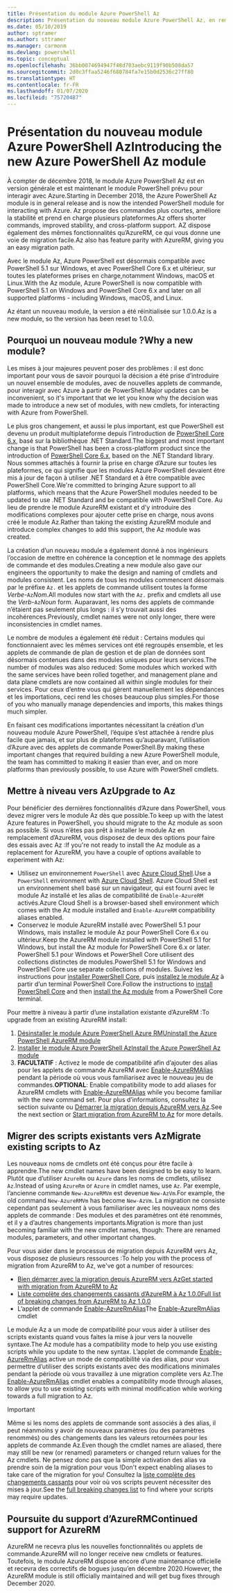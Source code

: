 ```yaml
---
title: Présentation du module Azure PowerShell Az
description: Présentation du nouveau module Azure PowerShell Az, en remplacement du module AzureRM.
ms.date: 05/10/2019
author: sptramer
ms.author: sttramer
ms.manager: carmonm
ms.devlang: powershell
ms.topic: conceptual
ms.openlocfilehash: 36bb0074694947f48d703aebc9119f90b508da57
ms.sourcegitcommit: 2d0c3ffaa5246f680784fa7e15b0d2536c27ff80
ms.translationtype: HT
ms.contentlocale: fr-FR
ms.lasthandoff: 01/07/2020
ms.locfileid: "75720487"
---
```

# <a name="introducing-the-new-azure-powershell-az-module"></a><span data-ttu-id="7b47b-103">Présentation du nouveau module Azure PowerShell Az</span><span class="sxs-lookup"><span data-stu-id="7b47b-103">Introducing the new Azure PowerShell Az module</span></span>

<span data-ttu-id="7b47b-104">À compter de décembre 2018, le module Azure PowerShell Az est en version générale et est maintenant le module PowerShell prévu pour interagir avec Azure.</span><span class="sxs-lookup"><span data-stu-id="7b47b-104">Starting in December 2018, the Azure PowerShell Az module is in general release and is now the intended PowerShell module for interacting with Azure.</span></span> <span data-ttu-id="7b47b-105">Az propose des commandes plus courtes, améliore la stabilité et prend en charge plusieurs plateformes.</span><span class="sxs-lookup"><span data-stu-id="7b47b-105">Az offers shorter commands, improved stability, and cross-platform support.</span></span> <span data-ttu-id="7b47b-106">AZ dispose également des mêmes fonctionnalités qu’AzureRM, ce qui vous donne une voie de migration facile.</span><span class="sxs-lookup"><span data-stu-id="7b47b-106">Az also has feature parity with AzureRM, giving you an easy migration path.</span></span>

<span data-ttu-id="7b47b-107">Avec le module Az, Azure PowerShell est désormais compatible avec PowerShell 5.1 sur Windows, et avec PowerShell Core 6.x et ultérieur, sur toutes les plateformes prises en charge,notamment Windows, macOS et Linux.</span><span class="sxs-lookup"><span data-stu-id="7b47b-107">With the Az module, Azure PowerShell is now compatible with PowerShell 5.1 on Windows and PowerShell Core 6.x and later on all supported platforms - including Windows, macOS, and Linux.</span></span>

<span data-ttu-id="7b47b-108">Az étant un nouveau module, la version a été réinitialisée sur 1.0.0.</span><span class="sxs-lookup"><span data-stu-id="7b47b-108">Az is a new module, so the version has been reset to 1.0.0.</span></span>

## <a name="why-a-new-module"></a><span data-ttu-id="7b47b-109">Pourquoi un nouveau module ?</span><span class="sxs-lookup"><span data-stu-id="7b47b-109">Why a new module?</span></span>

<span data-ttu-id="7b47b-110">Les mises à jour majeures peuvent poser des problèmes : il est donc important pour vous de savoir pourquoi la décision a été prise d’introduire un nouvel ensemble de modules, avec de nouvelles applets de commande, pour interagir avec Azure à partir de PowerShell.</span><span class="sxs-lookup"><span data-stu-id="7b47b-110">Major updates can be inconvenient, so it's important that we let you know why the decision was made to introduce a new set of modules, with new cmdlets, for interacting with Azure from PowerShell.</span></span>

<span data-ttu-id="7b47b-111">Le plus gros changement, et aussi le plus important, est que PowerShell est devenu un produit multiplateforme depuis l’introduction de [PowerShell Core 6.x](/powershell/scripting/overview), basé sur la bibliothèque .NET Standard.</span><span class="sxs-lookup"><span data-stu-id="7b47b-111">The biggest and most important change is that PowerShell has been a cross-platform product since the introduction of [PowerShell Core 6.x](/powershell/scripting/overview), based on the .NET Standard library.</span></span>
<span data-ttu-id="7b47b-112">Nous sommes attachés à fournir la prise en charge d’Azure sur toutes les plateformes, ce qui signifie que les modules Azure PowerShell devaient être mis à jour de façon à utiliser .NET Standard et à être compatible avec PowerShell Core.</span><span class="sxs-lookup"><span data-stu-id="7b47b-112">We're committed to bringing Azure support to all platforms, which means that the Azure PowerShell modules needed to be updated to use .NET Standard and be compatible with PowerShell Core.</span></span> <span data-ttu-id="7b47b-113">Au lieu de prendre le module AzureRM existant et d’y introduire des modifications complexes pour ajouter cette prise en charge, nous avons créé le module Az.</span><span class="sxs-lookup"><span data-stu-id="7b47b-113">Rather than taking the existing AzureRM module and introduce complex changes to add this support, the Az module was created.</span></span>

<span data-ttu-id="7b47b-114">La création d’un nouveau module a également donné à nos ingénieurs l’occasion de mettre en cohérence la conception et le nommage des applets de commande et des modules.</span><span class="sxs-lookup"><span data-stu-id="7b47b-114">Creating a new module also gave our engineers the opportunity to make the design and naming of cmdlets and modules consistent.</span></span> <span data-ttu-id="7b47b-115">Les noms de tous les modules commencent désormais par le préfixe `Az.` et les applets de commande utilisent toutes la forme _Verbe_-`Az`_Nom_.</span><span class="sxs-lookup"><span data-stu-id="7b47b-115">All modules now start with the `Az.` prefix and cmdlets all use the _Verb_-`Az`_Noun_ form.</span></span> <span data-ttu-id="7b47b-116">Auparavant, les noms des applets de commande n’étaient pas seulement plus longs : il s’y trouvait aussi des incohérences.</span><span class="sxs-lookup"><span data-stu-id="7b47b-116">Previously, cmdlet names were not only longer, there were inconsistencies in cmdlet names.</span></span>

<span data-ttu-id="7b47b-117">Le nombre de modules a également été réduit : Certains modules qui fonctionnaient avec les mêmes services ont été regroupés ensemble, et les applets de commande de plan de gestion et de plan de données sont désormais contenues dans des modules uniques pour leurs services.</span><span class="sxs-lookup"><span data-stu-id="7b47b-117">The number of modules was also reduced: Some modules which worked with the same services have been rolled together, and management plane and data plane cmdlets are now contained all within single modules for their services.</span></span> <span data-ttu-id="7b47b-118">Pour ceux d’entre vous qui gèrent manuellement les dépendances et les importations, ceci rend les choses beaucoup plus simples.</span><span class="sxs-lookup"><span data-stu-id="7b47b-118">For those of you who manually manage dependencies and imports, this makes things much simpler.</span></span>

<span data-ttu-id="7b47b-119">En faisant ces modifications importantes nécessitant la création d’un nouveau module Azure PowerShell, l’équipe s’est attachée à rendre plus facile que jamais, et sur plus de plateformes qu’auparavant, l’utilisation d’Azure avec des applets de commande PowerShell.</span><span class="sxs-lookup"><span data-stu-id="7b47b-119">By making these important changes that required building a new Azure PowerShell module, the team has committed to making it easier than ever, and on more platforms than previously possible, to use Azure with PowerShell cmdlets.</span></span>

## <a name="upgrade-to-az"></a><span data-ttu-id="7b47b-120">Mettre à niveau vers Az</span><span class="sxs-lookup"><span data-stu-id="7b47b-120">Upgrade to Az</span></span>

<span data-ttu-id="7b47b-121">Pour bénéficier des dernières fonctionnalités d’Azure dans PowerShell, vous devez migrer vers le module Az dès que possible.</span><span class="sxs-lookup"><span data-stu-id="7b47b-121">To keep up with the latest Azure features in PowerShell, you should migrate to the Az module as soon as possible.</span></span> <span data-ttu-id="7b47b-122">Si vous n’êtes pas prêt à installer le module Az en remplacement d’AzureRM, vous disposez de deux des options pour faire des essais avec Az :</span><span class="sxs-lookup"><span data-stu-id="7b47b-122">If you're not ready to install the Az module as a replacement for AzureRM, you have a couple of options available to experiment with Az:</span></span>

* <span data-ttu-id="7b47b-123">Utilisez un environnement `PowerShell` avec [Azure Cloud Shell](https://docs.microsoft.com/azure/cloud-shell/overview).</span><span class="sxs-lookup"><span data-stu-id="7b47b-123">Use a `PowerShell` environment with [Azure Cloud Shell](https://docs.microsoft.com/azure/cloud-shell/overview).</span></span>
  <span data-ttu-id="7b47b-124">Azure Cloud Shell est un environnement shell basé sur un navigateur, qui est fourni avec le module Az installé et les alias de compatibilité de `Enable-AzureRM` activés.</span><span class="sxs-lookup"><span data-stu-id="7b47b-124">Azure Cloud Shell is a browser-based shell environment which comes with the Az module installed and `Enable-AzureRM` compatibility aliases enabled.</span></span>
* <span data-ttu-id="7b47b-125">Conservez le module AzureRM installé avec PowerShell 5.1 pour Windows, mais installez le module Az pour PowerShell Core 6.x ou ultérieur.</span><span class="sxs-lookup"><span data-stu-id="7b47b-125">Keep the AzureRM module installed with PowerShell 5.1 for Windows, but install the Az module for PowerShell Core 6.x or later.</span></span> <span data-ttu-id="7b47b-126">PowerShell 5.1 pour Windows et PowerShell Core utilisent des collections distinctes de modules.</span><span class="sxs-lookup"><span data-stu-id="7b47b-126">PowerShell 5.1 for Windows and PowerShell Core use separate collections of modules.</span></span> <span data-ttu-id="7b47b-127">Suivez les instructions pour [installer PowerShell Core](/powershell/scripting/install/installing-powershell-core-on-windows), puis [installez le module Az](install-az-ps.md) à partir d’un terminal PowerShell Core.</span><span class="sxs-lookup"><span data-stu-id="7b47b-127">Follow the instructions to [install PowerShell Core](/powershell/scripting/install/installing-powershell-core-on-windows) and then [install the Az module](install-az-ps.md) from a PowerShell Core terminal.</span></span>

<span data-ttu-id="7b47b-128">Pour mettre à niveau à partir d’une installation existante d’AzureRM :</span><span class="sxs-lookup"><span data-stu-id="7b47b-128">To upgrade from an existing AzureRM install:</span></span>

1. [<span data-ttu-id="7b47b-129">Désinstaller le module Azure PowerShell Azure RM</span><span class="sxs-lookup"><span data-stu-id="7b47b-129">Uninstall the Azure PowerShell AzureRM module</span></span>](/powershell/azure/uninstall-az-ps#uninstall-the-azurerm-module)
2. [<span data-ttu-id="7b47b-130">Installer le module Azure PowerShell Az</span><span class="sxs-lookup"><span data-stu-id="7b47b-130">Install the Azure PowerShell Az module</span></span>](install-az-ps.md)
3. <span data-ttu-id="7b47b-131">__FACULTATIF__ : Activez le mode de compatibilité afin d’ajouter des alias pour les applets de commande AzureRM avec [Enable-AzureRMAlias](/powershell/module/az.accounts/enable-azurermalias) pendant la période où vous vous familiarisez avec le nouveau jeu de commandes.</span><span class="sxs-lookup"><span data-stu-id="7b47b-131">__OPTIONAL__: Enable compatibility mode to add aliases for AzureRM cmdlets with [Enable-AzureRMAlias](/powershell/module/az.accounts/enable-azurermalias) while you become familiar with the new command set.</span></span> <span data-ttu-id="7b47b-132">Pour plus d’informations, consultez la section suivante ou [Démarrer la migration depuis AzureRM vers Az](migrate-from-azurerm-to-az.md).</span><span class="sxs-lookup"><span data-stu-id="7b47b-132">See the next section or [Start migration from AzureRM to Az](migrate-from-azurerm-to-az.md) for more details.</span></span>

## <a name="migrate-existing-scripts-to-az"></a><span data-ttu-id="7b47b-133">Migrer des scripts existants vers Az</span><span class="sxs-lookup"><span data-stu-id="7b47b-133">Migrate existing scripts to Az</span></span>

<span data-ttu-id="7b47b-134">Les nouveaux noms de cmdlets ont été conçus pour être facile à apprendre.</span><span class="sxs-lookup"><span data-stu-id="7b47b-134">The new cmdlet names have been designed to be easy to learn.</span></span> <span data-ttu-id="7b47b-135">Plutôt que d’utiliser `AzureRm` ou `Azure` dans les noms de cmdlets, utilisez `Az`.</span><span class="sxs-lookup"><span data-stu-id="7b47b-135">Instead of using `AzureRm` or `Azure` in cmdlet names, use `Az`.</span></span> <span data-ttu-id="7b47b-136">Par exemple, l’ancienne commande `New-AzureRMVm` est devenue `New-AzVm`.</span><span class="sxs-lookup"><span data-stu-id="7b47b-136">For example, the old command `New-AzureRMVm` has become `New-AzVm`.</span></span>
<span data-ttu-id="7b47b-137">La migration ne consiste cependant pas seulement à vous familiariser avec les nouveaux noms des applets de commande : Des modules et des paramètres ont été renommés, et il y a d’autres changements importants.</span><span class="sxs-lookup"><span data-stu-id="7b47b-137">Migration is more than just becoming familiar with the new cmdlet names, though: There are renamed modules, parameters, and other important changes.</span></span>

<span data-ttu-id="7b47b-138">Pour vous aider dans le processus de migration depuis AzureRM vers Az, vous disposez de plusieurs ressources :</span><span class="sxs-lookup"><span data-stu-id="7b47b-138">To help you with the process of migration from AzureRM to Az, we've got a number of resources:</span></span>

* [<span data-ttu-id="7b47b-139">Bien démarrer avec la migration depuis AzureRM vers Az</span><span class="sxs-lookup"><span data-stu-id="7b47b-139">Get started with migration from AzureRM to Az</span></span>](migrate-from-azurerm-to-az.md)
* [<span data-ttu-id="7b47b-140">Liste complète des changements cassants d’AzureRM à Az 1.0.0</span><span class="sxs-lookup"><span data-stu-id="7b47b-140">Full list of breaking changes from AzureRM to Az 1.0.0</span></span>](migrate-az-1.0.0.md)
* <span data-ttu-id="7b47b-141">L’applet de commande [Enable-AzureRmAlias](/powershell/module/az.accounts/enable-azurermalias)</span><span class="sxs-lookup"><span data-stu-id="7b47b-141">The [Enable-AzureRmAlias](/powershell/module/az.accounts/enable-azurermalias) cmdlet</span></span>

<span data-ttu-id="7b47b-142">Le module Az a un mode de compatibilité pour vous aider à utiliser des scripts existants quand vous faites la mise à jour vers la nouvelle syntaxe.</span><span class="sxs-lookup"><span data-stu-id="7b47b-142">The Az module has a compatibility mode to help you use existing scripts while you update to the new syntax.</span></span> <span data-ttu-id="7b47b-143">L’applet de commande [Enable-AzureRmAlias](/powershell/module/az.accounts/enable-azurermalias) active un mode de compatibilité via des alias, pour vous permettre d’utiliser des scripts existants avec des modifications minimales pendant la période où vous travaillez à une migration complète vers Az.</span><span class="sxs-lookup"><span data-stu-id="7b47b-143">The [Enable-AzureRmAlias](/powershell/module/az.accounts/enable-azurermalias) cmdlet enables a compatibility mode through aliases, to allow you to use existing scripts with minimal modification while working towards a full migration to Az.</span></span>

> [!IMPORTANT]
> <span data-ttu-id="7b47b-144">Même si les noms des applets de commande sont associés à des alias, il peut néanmoins y avoir de nouveaux paramètres (ou des paramètres renommés) ou des changements dans les valeurs retournées pour les applets de commande Az.</span><span class="sxs-lookup"><span data-stu-id="7b47b-144">Even though the cmdlet names are aliased, there may still be new (or renamed) parameters or changed return values for the Az cmdlets.</span></span> <span data-ttu-id="7b47b-145">Ne pensez donc pas que la simple activation des alias va prendre soin de la migration pour vous !</span><span class="sxs-lookup"><span data-stu-id="7b47b-145">Don't expect enabling aliases to take care of the migration for you!</span></span> <span data-ttu-id="7b47b-146">Consultez la [liste complète des changements cassants](migrate-az-1.0.0.md) pour voir où vos scripts peuvent nécessiter des mises à jour.</span><span class="sxs-lookup"><span data-stu-id="7b47b-146">See the [full breaking changes list](migrate-az-1.0.0.md) to find where your scripts may require updates.</span></span>

## <a name="continued-support-for-azurerm"></a><span data-ttu-id="7b47b-147">Poursuite du support d’AzureRM</span><span class="sxs-lookup"><span data-stu-id="7b47b-147">Continued support for AzureRM</span></span>

<span data-ttu-id="7b47b-148">AzureRM ne recevra plus les nouvelles fonctionnalités ou applets de commande.</span><span class="sxs-lookup"><span data-stu-id="7b47b-148">AzureRM will no longer receive new cmdlets or features.</span></span> <span data-ttu-id="7b47b-149">Toutefois, le module AzureRM dispose encore d’une maintenance officielle et recevra des correctifs de bogues jusqu’en décembre 2020.</span><span class="sxs-lookup"><span data-stu-id="7b47b-149">However, the AzureRM module is still officially maintained and will get bug fixes through December 2020.</span></span>
